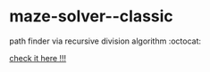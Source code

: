 # maze-solver--classic

path finder via recursive division algorithm :octocat:

<a href="https://prakashsellathurai.github.io/maze-solver--classic/">check it here !!!</a>

